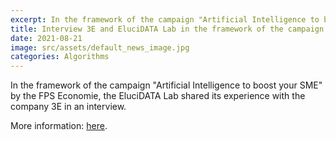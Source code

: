 ```yaml
---
excerpt: In the framework of the campaign "Artificial Intelligence to boost your SME" by the FPS Economie, the EluciDATA Lab shared its experience with the company 3E in an interview.
title: Interview 3E and EluciDATA Lab in the framework of the campaign "AI to boost your SME" by the FPS Economie
date: 2021-08-21
image: src/assets/default_news_image.jpg
categories: Algorithms
---
```


<div class="text-xl text-gray-700 font-semibold">

In the framework of the campaign "Artificial Intelligence to boost your SME" by the FPS Economie, the EluciDATA Lab shared its experience with the company 3E in an interview.&nbsp;

More information: <a href="https://www.intelligenceartificiellepourpme.be/temoignages/interview-croisee-de-3e-pme-et-sirris-accompagnateur-en-ia?newsletter=1#newsletter">here</a>.&nbsp;

</div>
